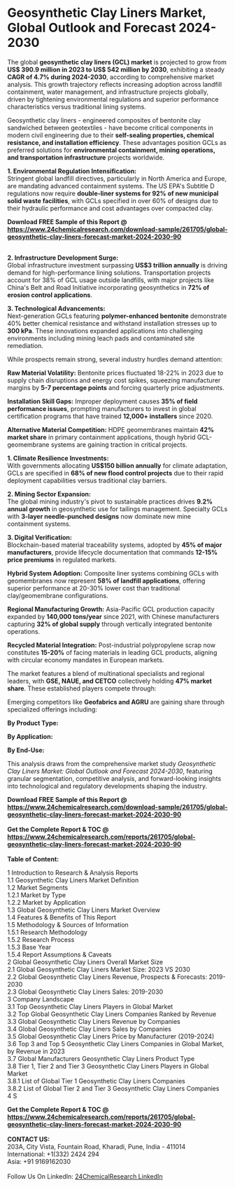 <h1>Geosynthetic Clay Liners Market, Global Outlook and Forecast 2024-2030</h1><p>The global <strong>geosynthetic clay liners (GCL) market</strong> is projected to grow from <strong>US$ 390.9 million in 2023 to US$ 542 million by 2030</strong>, exhibiting a steady <strong>CAGR of 4.7% during 2024-2030</strong>, according to comprehensive market analysis. This growth trajectory reflects increasing adoption across landfill containment, water management, and infrastructure projects globally, driven by tightening environmental regulations and superior performance characteristics versus traditional lining systems.</p><p>Geosynthetic clay liners - engineered composites of bentonite clay sandwiched between geotextiles - have become critical components in modern civil engineering due to their <strong>self-sealing properties, chemical resistance, and installation efficiency</strong>. These advantages position GCLs as preferred solutions for <strong>environmental containment, mining operations, and transportation infrastructure</strong> projects worldwide.</p><p><strong>1. Environmental Regulation Intensification:</strong><br>
Stringent global landfill directives, particularly in North America and Europe, are mandating advanced containment systems. The US EPA's Subtitle D regulations now require <strong>double-liner systems for 92% of new municipal solid waste facilities</strong>, with GCLs specified in over 60% of designs due to their hydraulic performance and cost advantages over compacted clay.</p><div><b>Download FREE Sample of this Report @ 
            <a href="https://www.24chemicalresearch.com/download-sample/261705/global-geosynthetic-clay-liners-forecast-market-2024-2030-90">
            https://www.24chemicalresearch.com/download-sample/261705/global-geosynthetic-clay-liners-forecast-market-2024-2030-90</a></b></div><br><p><strong>2. Infrastructure Development Surge:</strong><br>
Global infrastructure investment surpassing <strong>US$3 trillion annually</strong> is driving demand for high-performance lining solutions. Transportation projects account for 38% of GCL usage outside landfills, with major projects like China's Belt and Road Initiative incorporating geosynthetics in <strong>72% of erosion control applications</strong>.</p><p><strong>3. Technological Advancements:</strong><br>
Next-generation GCLs featuring <strong>polymer-enhanced bentonite</strong> demonstrate 40% better chemical resistance and withstand installation stresses up to <strong>300 kPa</strong>. These innovations expanded applications into challenging environments including mining leach pads and contaminated site remediation.</p><p>While prospects remain strong, several industry hurdles demand attention:</p><p><strong>Raw Material Volatility:</strong> Bentonite prices fluctuated 18-22% in 2023 due to supply chain disruptions and energy cost spikes, squeezing manufacturer margins by <strong>5-7 percentage points</strong> and forcing quarterly price adjustments.</p><p><strong>Installation Skill Gaps:</strong> Improper deployment causes <strong>35% of field performance issues</strong>, prompting manufacturers to invest in global certification programs that have trained <strong>12,000+ installers</strong> since 2020.</p><p><strong>Alternative Material Competition:</strong> HDPE geomembranes maintain <strong>42% market share</strong> in primary containment applications, though hybrid GCL-geomembrane systems are gaining traction in critical projects.</p><p><strong>1. Climate Resilience Investments:</strong><br>
With governments allocating <strong>US$150 billion annually</strong> for climate adaptation, GCLs are specified in <strong>68% of new flood control projects</strong> due to their rapid deployment capabilities versus traditional clay barriers.</p><p><strong>2. Mining Sector Expansion:</strong><br>
The global mining industry's pivot to sustainable practices drives <strong>9.2% annual growth</strong> in geosynthetic use for tailings management. Specialty GCLs with <strong>3-layer needle-punched designs</strong> now dominate new mine containment systems.</p><p><strong>3. Digital Verification:</strong><br>
Blockchain-based material traceability systems, adopted by <strong>45% of major manufacturers</strong>, provide lifecycle documentation that commands <strong>12-15% price premiums</strong> in regulated markets.</p><p><strong>Hybrid System Adoption:</strong> Composite liner systems combining GCLs with geomembranes now represent <strong>58% of landfill applications</strong>, offering superior performance at 20-30% lower cost than traditional clay/geomembrane configurations.</p><p><strong>Regional Manufacturing Growth:</strong> Asia-Pacific GCL production capacity expanded by <strong>140,000 tons/year</strong> since 2021, with Chinese manufacturers capturing <strong>32% of global supply</strong> through vertically integrated bentonite operations.</p><p><strong>Recycled Material Integration:</strong> Post-industrial polypropylene scrap now constitutes <strong>15-20%</strong> of facing materials in leading GCL products, aligning with circular economy mandates in European markets.</p><p>The market features a blend of multinational specialists and regional leaders, with <strong>GSE, NAUE, and CETCO</strong> collectively holding <strong>47% market share</strong>. These established players compete through:</p><p>Emerging competitors like <strong>Geofabrics and AGRU</strong> are gaining share through specialized offerings including:</p><p><strong>By Product Type:</strong></p><p><strong>By Application:</strong></p><p><strong>By End-Use:</strong></p><p>This analysis draws from the comprehensive market study <em>Geosynthetic Clay Liners Market: Global Outlook and Forecast 2024-2030</em>, featuring granular segmentation, competitive analysis, and forward-looking insights into technological and regulatory developments shaping the industry.</p><div><b>Download FREE Sample of this Report @ 
            <a href="https://www.24chemicalresearch.com/download-sample/261705/global-geosynthetic-clay-liners-forecast-market-2024-2030-90">
            https://www.24chemicalresearch.com/download-sample/261705/global-geosynthetic-clay-liners-forecast-market-2024-2030-90</a></b></div><br><div><b>Get the Complete Report & TOC @ 
            <a href="https://www.24chemicalresearch.com/reports/261705/global-geosynthetic-clay-liners-forecast-market-2024-2030-90">
            https://www.24chemicalresearch.com/reports/261705/global-geosynthetic-clay-liners-forecast-market-2024-2030-90</a></b></div><br>
            <b>Table of Content:</b><p>1 Introduction to Research & Analysis Reports<br />
    1.1 Geosynthetic Clay Liners Market Definition<br />
    1.2 Market Segments<br />
        1.2.1 Market by Type<br />
        1.2.2 Market by Application<br />
    1.3 Global Geosynthetic Clay Liners Market Overview<br />
    1.4 Features & Benefits of This Report<br />
    1.5 Methodology & Sources of Information<br />
        1.5.1 Research Methodology<br />
        1.5.2 Research Process<br />
        1.5.3 Base Year<br />
        1.5.4 Report Assumptions & Caveats<br />
2 Global Geosynthetic Clay Liners Overall Market Size<br />
    2.1 Global Geosynthetic Clay Liners Market Size: 2023 VS 2030<br />
    2.2 Global Geosynthetic Clay Liners Revenue, Prospects & Forecasts: 2019-2030<br />
    2.3 Global Geosynthetic Clay Liners Sales: 2019-2030<br />
3 Company Landscape<br />
    3.1 Top Geosynthetic Clay Liners Players in Global Market<br />
    3.2 Top Global Geosynthetic Clay Liners Companies Ranked by Revenue<br />
    3.3 Global Geosynthetic Clay Liners Revenue by Companies<br />
    3.4 Global Geosynthetic Clay Liners Sales by Companies<br />
    3.5 Global Geosynthetic Clay Liners Price by Manufacturer (2019-2024)<br />
    3.6 Top 3 and Top 5 Geosynthetic Clay Liners Companies in Global Market, by Revenue in 2023<br />
    3.7 Global Manufacturers Geosynthetic Clay Liners Product Type<br />
    3.8 Tier 1, Tier 2 and Tier 3 Geosynthetic Clay Liners Players in Global Market<br />
        3.8.1 List of Global Tier 1 Geosynthetic Clay Liners Companies<br />
        3.8.2 List of Global Tier 2 and Tier 3 Geosynthetic Clay Liners Companies<br />
4 S</p><div><b>Get the Complete Report & TOC @ 
            <a href="https://www.24chemicalresearch.com/reports/261705/global-geosynthetic-clay-liners-forecast-market-2024-2030-90">
            https://www.24chemicalresearch.com/reports/261705/global-geosynthetic-clay-liners-forecast-market-2024-2030-90</a></b></div><br><b>CONTACT US:</b><br>
            203A, City Vista, Fountain Road, Kharadi, Pune, India - 411014<br>
            International: +1(332) 2424 294<br>
            Asia: +91 9169162030 <br><br>
            Follow Us On LinkedIn: <a href="https://www.linkedin.com/company/24chemicalresearch/">24ChemicalResearch LinkedIn</a>